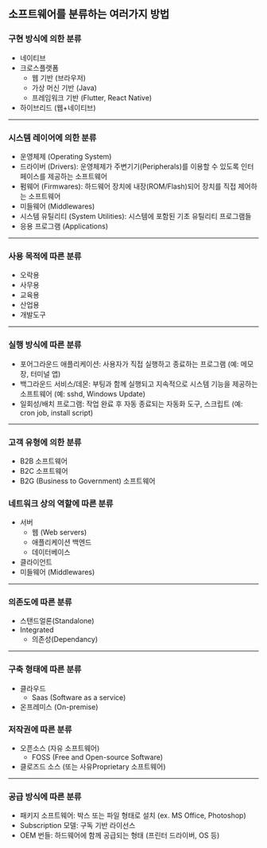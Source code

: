 ## 소프트웨어를 분류하는 여러가지 방법

### 구현 방식에 의한 분류

- 네이티브
- 크로스플랫폼
	- 웹 기반 (브라우저)
	- 가상 머신 기반 (Java)
	- 프레임워크 기반 (Flutter, React Native)
- 하이브리드 (웹+네이티브)

***

### 시스템 레이어에 의한 분류

- 운영체제 (Operating System)
- 드라이버 (Drivers): 운영체제가 주변기기(Peripherals)를 이용할 수 있도록 인터페이스를 제공하는 소프트웨어
- 펌웨어 (Firmwares): 하드웨어 장치에 내장(ROM/Flash)되어 장치를 직접 제어하는 소프트웨어
- 미들웨어 (Middlewares)
- 시스템 유틸리티 (System Utilities): 시스템에 포함된 기초 유틸리티 프로그램들
- 응용 프로그램 (Applications)

---

### 사용 목적에 따른 분류

- 오락용
- 사무용
- 교육용
- 산업용
- 개발도구

***

### 실행 방식에 따른 분류

- 포어그라운드 애플리케이션: 사용자가 직접 실행하고 종료하는 프로그램 (예: 메모장, 터미널 앱)
- 백그라운드 서비스/데몬: 부팅과 함께 실행되고 지속적으로 시스템 기능을 제공하는 소프트웨어 (예: sshd, Windows Update)
- 일회성/배치 프로그램: 작업 완료 후 자동 종료되는 자동화 도구, 스크립트 (예: cron job, install script)

---

### 고객 유형에 의한 분류

- B2B 소프트웨어
- B2C 소프트웨어
- B2G (Business to Government) 소프트웨어

### 네트워크 상의 역할에 따른 분류

- 서버
	- 웹 (Web servers)
	- 애플리케이션 백엔드
	- 데이터베이스
- 클라이언트
- 미들웨어 (Middlewares)

***

### 의존도에 따른 분류

- 스탠드얼론(Standalone)
- Integrated
	- 의존성(Dependancy)

---

### 구축 형태에 따른 분류

- 클라우드
	- Saas (Software as a service)
- 온프레미스 (On-premise)

### 저작권에 따른 분류

- 오픈소스 (자유 소프트웨어)
	- FOSS (Free and Open-source Software)
- 클로즈드 소스 (또는 사유Proprietary 소프트웨어)

***

### 공급 방식에 따른 분류

- 패키지 소프트웨어: 박스 또는 파일 형태로 설치 (ex. MS Office, Photoshop)
- Subscription 모델: 구독 기반 라이선스
- OEM 번들: 하드웨어에 함께 공급되는 형태 (프린터 드라이버, OS 등)